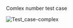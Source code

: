 Comlex number test case

![Test_case-complex](https://user-images.githubusercontent.com/78892310/107742365-e4d7b180-6d34-11eb-917e-6e8d565c4ddb.jpg)


